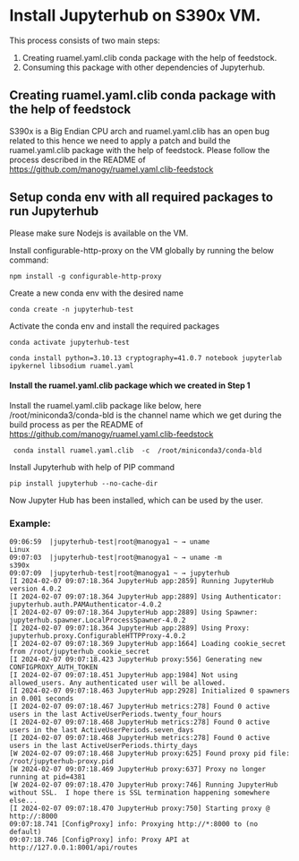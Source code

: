 
Install Jupyterhub on S390x VM.
==================================

This process consists of two main steps: 
1. Creating ruamel.yaml.clib conda package with the help of feedstock.
2. Consuming this package with other dependencies of Jupyterhub.


## Creating ruamel.yaml.clib conda package with the help of feedstock 

S390x is a Big Endian CPU arch and ruamel.yaml.clib has an open bug related to this hence we need to apply a patch and build the ruamel.yaml.clib package with the help of feedstock. 
Please follow the process described in the README of  https://github.com/manogy/ruamel.yaml.clib-feedstock


## Setup conda env with all required packages to run Jupyterhub
Please make sure Nodejs is available on the VM.

Install configurable-http-proxy on the VM globally by running the below command:
```
npm install -g configurable-http-proxy
``` 
Create a new conda env with the desired name

```
conda create -n jupyterhub-test
```

Activate the conda env and install the required packages

```
conda activate jupyterhub-test 

conda install python=3.10.13 cryptography=41.0.7 notebook jupyterlab ipykernel libsodium ruamel.yaml
```


#### Install the ruamel.yaml.clib package which we created in Step 1 

Install the ruamel.yaml.clib package like below, here /root/miniconda3/conda-bld is the channel name which we get during the build process as per the README of https://github.com/manogy/ruamel.yaml.clib-feedstock

```
 conda install ruamel.yaml.clib  -c  /root/miniconda3/conda-bld
```

Install Jupyterhub with help of PIP command

```
pip install jupyterhub --no-cache-dir

```

Now Jupyter Hub has been installed, which can be used by the user. 


### Example:

```
09:06:59  |jupyterhub-test|root@manogya1 ~ → uname 
Linux
09:07:03  |jupyterhub-test|root@manogya1 ~ → uname -m 
s390x
09:07:09  |jupyterhub-test|root@manogya1 ~ → jupyterhub
[I 2024-02-07 09:07:18.364 JupyterHub app:2859] Running JupyterHub version 4.0.2
[I 2024-02-07 09:07:18.364 JupyterHub app:2889] Using Authenticator: jupyterhub.auth.PAMAuthenticator-4.0.2
[I 2024-02-07 09:07:18.364 JupyterHub app:2889] Using Spawner: jupyterhub.spawner.LocalProcessSpawner-4.0.2
[I 2024-02-07 09:07:18.364 JupyterHub app:2889] Using Proxy: jupyterhub.proxy.ConfigurableHTTPProxy-4.0.2
[I 2024-02-07 09:07:18.369 JupyterHub app:1664] Loading cookie_secret from /root/jupyterhub_cookie_secret
[I 2024-02-07 09:07:18.423 JupyterHub proxy:556] Generating new CONFIGPROXY_AUTH_TOKEN
[I 2024-02-07 09:07:18.451 JupyterHub app:1984] Not using allowed_users. Any authenticated user will be allowed.
[I 2024-02-07 09:07:18.463 JupyterHub app:2928] Initialized 0 spawners in 0.001 seconds
[I 2024-02-07 09:07:18.467 JupyterHub metrics:278] Found 0 active users in the last ActiveUserPeriods.twenty_four_hours
[I 2024-02-07 09:07:18.468 JupyterHub metrics:278] Found 0 active users in the last ActiveUserPeriods.seven_days
[I 2024-02-07 09:07:18.468 JupyterHub metrics:278] Found 0 active users in the last ActiveUserPeriods.thirty_days
[W 2024-02-07 09:07:18.468 JupyterHub proxy:625] Found proxy pid file: /root/jupyterhub-proxy.pid
[W 2024-02-07 09:07:18.469 JupyterHub proxy:637] Proxy no longer running at pid=4381
[W 2024-02-07 09:07:18.470 JupyterHub proxy:746] Running JupyterHub without SSL.  I hope there is SSL termination happening somewhere else...
[I 2024-02-07 09:07:18.470 JupyterHub proxy:750] Starting proxy @ http://:8000
09:07:18.741 [ConfigProxy] info: Proxying http://*:8000 to (no default)
09:07:18.746 [ConfigProxy] info: Proxy API at http://127.0.0.1:8001/api/routes


```